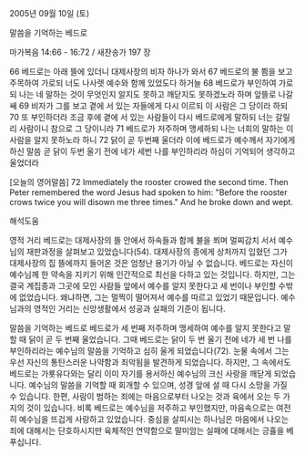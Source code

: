 2005년 09월 10일 (토)

말씀을 기억하는 베드로



마가복음 14:66 - 16:72 / 새찬송가 197 장


66 베드로는 아래 뜰에 있더니 대제사장의 비자 하나가 와서 67 베드로의 불 쬠을 보고 주목하여 가로되 너도 나사렛 예수와 함께 있었도다 하거늘 68 베드로가 부인하여 가로되 나는 네 말하는 것이 무엇인지 알지도 못하고 깨닫지도 못하겠노라 하며 앞뜰로 나갈쌔 69 비자가 그를 보고 곁에 서 있는 자들에게 다시 이르되 이 사람은 그 당이라 하되 70 또 부인하더라 조금 후에 곁에 서 있는 사람들이 다시 베드로에게 말하되 너는 갈릴리 사람이니 참으로 그 당이니라 71 베드로가 저주하며 맹세하되 나는 너희의 말하는 이 사람을 알지 못하노라 하니 72 닭이 곧 두번째 울더라 이에 베드로가 예수께서 자기에게 하신 말씀 곧 닭이 두번 울기 전에 네가 세번 나를 부인하리라 하심이 기억되어 생각하고 울었더라

[오늘의 영어말씀]
72 Immediately the rooster crowed the second time. Then Peter remembered the word Jesus had spoken to him: "Before the rooster crows twice you will disown me three times." And he broke down and wept.

해석도움





영적 거리
베드로는 대제사장의 뜰 안에서 하속들과 함께 불을 쬐며 멀찌감치 서서 예수님의 재판과정을 살펴보고 있었습니다(54). 대제사장의 종에게 상처까지 입혔던 그가 대제사장의 집 뜰에까지 들어온 것은 엄청난 용기가 아닐 수 없습니다. 베드로는 자신이 예수님께 한 약속을 지키기 위해 인간적으로 최선을 다하고 있는 것입니다. 하지만, 그는 결국 계집종과 그곳에 모인 사람들 앞에서 예수를 알지 못한다고 세 번이나 부인할 수밖에 없었습니다. 왜냐하면, 그는 멀찍이 떨어져서 예수를 따르고 있었기 때문입니다. 예수님과의 영적인 거리는 신앙생활에서 성공과 실패의 기준이 됩니다.

말씀을 기억하는 베드로
베드로가 세 번째 저주하며 맹세하여 예수를 알지 못한다고 말할 때 닭이 곧 두 번째 울었습니다. 그때 베드로는 닭이 두 번 울기 전에 네가 세 번 나를 부인하리라는 예수님의 말씀을 기억하고 심히 울게 되었습니다(72). 눈물 속에서 그는 우선 자신의 통탄스러운 나약함과 죄악됨을 발견하게 되었습니다. 하지만, 그 속에서도 베드로는 가룟유다와는 달리 이미 자기를 용서하신 예수님의 크신 사랑을 깨닫게 되었습니다. 예수님의 말씀을 기억할 때 회개할 수 있으며, 성경 앞에 설 때 다시 소망을 가질 수 있습니다. 한편, 사람이 범하는 죄에는 마음으로부터 나오는 것과 육에서 오는 두 가지의 것이 있습니다. 비록 베드로는 예수님을 저주하고 부인했지만, 마음속으로는 여전히 예수님을 뜨겁게 사랑하고 있었습니다. 중심을 살피시는 하나님은 마음에서 나오는 죄에 대해서는 단호하시지만 육체적인 연약함으로 말미암는 실패에 대해서는 긍휼을 베푸십니다.